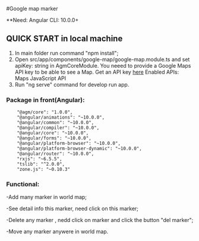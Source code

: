 #Google map marker

**Need:
Angular CLI: 10.0.0+


QUICK START in local machine
-----------
1) In main folder run command "npm install";
2) Open src/app/components/google-map/google-map.module.ts and set apiKey: string in AgmCoreModule. You neeed to provide a Google Maps API key to be able to see a Map. Get an API key [here](https://developers.google.com/maps/documentation/javascript/get-api-key?hl=en#key)
Enabled APIs: Maps JavaScript API
3) Run "ng serve" command for develop run app.


### Package in front(Angular): 
```
	"@agm/core": "1.0.0",
	"@angular/animations": "~10.0.0",
	"@angular/common": "~10.0.0",
	"@angular/compiler": "~10.0.0",
	"@angular/core": "~10.0.0",
	"@angular/forms": "~10.0.0",
	"@angular/platform-browser": "~10.0.0",
	"@angular/platform-browser-dynamic": "~10.0.0",
	"@angular/router": "~10.0.0",
	"rxjs": "~6.5.5",
	"tslib": "^2.0.0",
	"zone.js": "~0.10.3"
```

### Functional:

-Add many marker in world map;

-See detail info this marker, need click on this marker;

-Delete any marker , nedd click on marker and click the button "del marker";

-Move any marker anywere in world map.
